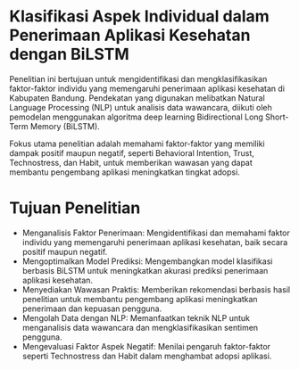 # Klasifikasi Aspek Individual dalam Penerimaan Aplikasi Kesehatan dengan BiLSTM

Penelitian ini bertujuan untuk mengidentifikasi dan mengklasifikasikan faktor-faktor individu yang memengaruhi penerimaan aplikasi kesehatan di Kabupaten Bandung. Pendekatan yang digunakan melibatkan Natural Language Processing (NLP) untuk analisis data wawancara, diikuti oleh pemodelan menggunakan algoritma deep learning Bidirectional Long Short-Term Memory (BiLSTM).

Fokus utama penelitian adalah memahami faktor-faktor yang memiliki dampak positif maupun negatif, seperti Behavioral Intention, Trust, Technostress, dan Habit, untuk memberikan wawasan yang dapat membantu pengembang aplikasi meningkatkan tingkat adopsi.

# Tujuan Penelitian
- Menganalisis Faktor Penerimaan: Mengidentifikasi dan memahami faktor individu yang memengaruhi penerimaan aplikasi kesehatan, baik secara positif maupun negatif.
- Mengoptimalkan Model Prediksi: Mengembangkan model klasifikasi berbasis BiLSTM untuk meningkatkan akurasi prediksi penerimaan aplikasi kesehatan.
- Menyediakan Wawasan Praktis: Memberikan rekomendasi berbasis hasil penelitian untuk membantu pengembang aplikasi meningkatkan penerimaan dan kepuasan pengguna.
- Mengolah Data dengan NLP: Memanfaatkan teknik NLP untuk menganalisis data wawancara dan mengklasifikasikan sentimen pengguna.
- Mengevaluasi Faktor Aspek Negatif: Menilai pengaruh faktor-faktor seperti Technostress dan Habit dalam menghambat adopsi aplikasi.
